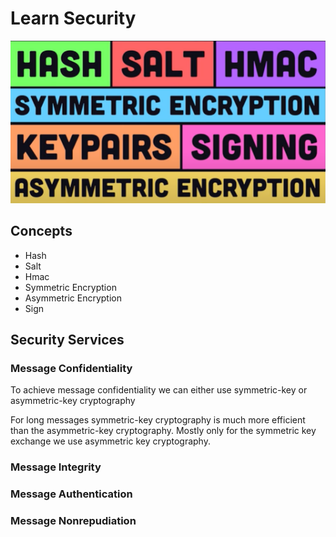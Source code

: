 # Learn Security

![Topics](topics.png)

## Concepts

- Hash
- Salt
- Hmac
- Symmetric Encryption
- Asymmetric Encryption
- Sign

## Security Services

### Message Confidentiality

To achieve message confidentiality we can either use symmetric-key or asymmetric-key cryptography

For long messages symmetric-key cryptography is much more efficient than the asymmetric-key cryptography. Mostly only for the symmetric key exchange we use asymmetric key cryptography.

### Message Integrity

### Message Authentication

### Message Nonrepudiation
